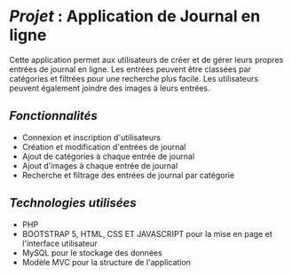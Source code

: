 # _Projet_ : Application de Journal en ligne

Cette application permet aux utilisateurs de créer et de gérer leurs propres entrées de journal en ligne. Les entrées peuvent être classées par catégories et filtrées pour une recherche plus facile. Les utilisateurs peuvent également joindre des images à leurs entrées.

## _Fonctionnalités_
* Connexion et inscription d'utilisateurs
* Création et modification d'entrées de journal
* Ajout de catégories à chaque entrée de journal
* Ajout d'images à chaque entrée de journal
* Recherche et filtrage des entrées de journal par catégorie

## _Technologies utilisées_
* PHP
* BOOTSTRAP 5, HTML, CSS ET JAVASCRIPT pour la mise en page et l'interface utilisateur
* MySQL pour le stockage des données
* Modèle MVC pour la structure de l'application
